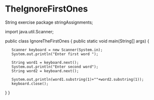 # TheIgnoreFirstOnes
String exercise
package stringAssignments;

import java.util.Scanner;

public class IgnoreTheFirstOnes {
   public static void main(String[] args) {
	
	   Scanner keyboard = new Scanner(System.in);
	   System.out.println("Enter first word ");
	    
	   String word1 = keyboard.next();
	   System.out.println("Enter second word");
	   String word2 = keyboard.next();
	   
	   System.out.println(word1.substring(1)+""+word2.substring(1));
	   keyboard.close();
	   
}
}
